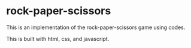 # rock-paper-scissors

This is an implementation of the rock-paper-scissors game using codes.

This is built with html, css, and javascript.
